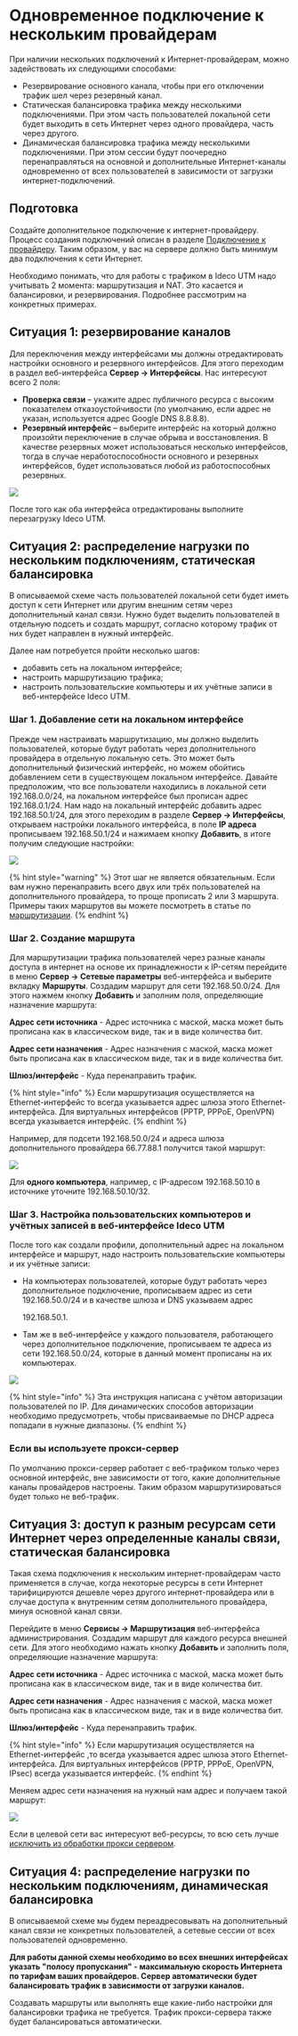 # Одновременное подключение к нескольким провайдерам

При наличии нескольких подключений к Интернет-провайдерам, можно задействовать их следующими способами:

* Резервирование основного канала, чтобы при его отключении трафик шел через резервный канал.
* Статическая балансировка трафика между несколькими подключениями. При этом часть пользователей локальной сети будет выходить в сеть Интернет через одного провайдера, часть через другого.
* Динамическая балансировка трафика между несколькими подключениями. При этом сессии будут поочередно перенаправляться на основной и дополнительные Интернет-каналы одновременно от всех пользователей в зависимости от загрузки интернет-подключений.

## Подготовка

Создайте дополнительное подключение к интернет-провайдеру. Процесс создания подключений описан в разделе [Подключение к провайдеру](./). Таким образом, у вас на сервере должно быть минимум два подключения к сети Интернет.

Необходимо понимать, что для работы с трафиком в Ideco UTM надо учитывать 2 момента: маршрутизация и NAT. Это касается и балансировки, и резервирования. Подробнее рассмотрим на конкретных примерах.

## Ситуация 1: резервирование каналов

Для переключения между интерфейсами мы должны отредактировать настройки основного и резервного интерфейсов. Для этого переходим в раздел веб-интерфейса **Сервер -&gt; Интерфейсы**. Нас интересуют всего 2 поля:

* **Проверка связи** – укажите адрес публичного ресурса с высоким показателем отказоустойчивости \(по умолчанию, если адрес не указан, используется адрес Google DNS 8.8.8.8\).
* **Резервный интерфейс** – выберите интерфейс на который должно произойти переключение в случае обрыва и восстановления. В качестве резервных может использоваться несколько интерфейсов, тогда в случае неработоспособности основного и резервных интерфейсов, будет использоваться любой из работоспособных резервных.

![](../.gitbook/assets/7110660.jpg)

После того как оба интерфейса отредактированы выполните перезагрузку Ideco UTM.

## Ситуация 2: распределение нагрузки по нескольким подключениям, статическая балансировка

В описываемой схеме часть пользователей локальной сети будет иметь доступ к сети Интернет или другим внешним сетям через дополнительный канал связи. Нужно будет выделить пользователей в отдельную подсеть и создать маршрут, согласно которому трафик от них будет направлен в нужный интерфейс.

Далее нам потребуется пройти несколько шагов:

* добавить сеть на локальном интерфейсе;
* настроить маршрутизацию трафика;
* настроить пользовательские компьютеры и их учётные записи в веб-интерфейсе Ideco UTM.

### Шаг 1. Добавление сети на локальном интерфейсе

Прежде чем настраивать маршрутизацию, мы должно выделить пользователей, которые будут работать через дополнительного провайдера в отдельную локальную сеть. Это может быть дополнительный физический интерфейс, но можем обойтись добавлением сети в существующем локальном интерфейсе. Давайте предположим, что все пользователи находились в локальной сети 192.168.0.0/24, на локальном интерфейсе был прописан адрес 192.168.0.1/24. Нам надо на локальный интерфейс добавить адрес 192.168.50.1/24, для этого переходим в разделе **Сервер -&gt; Интерфейсы**, открываем настройки локального интерфейса, в поле **IP адреса** прописываем 192.168.50.1/24 и нажимаем кнопку **Добавить**, в итоге получим следующие настройки:

![](../.gitbook/assets/5472402.png)

{% hint style="warning" %}
Этот шаг не является обязательным. Если вам нужно перенаправить всего двух или трёх пользователей на дополнительного провайдера, то проще прописать 2 или 3 маршрута. Примеры таких маршрутов вы можете посмотреть в статье по [маршрутизации](../servisy/marshrutizaciya.md).
{% endhint %}

### Шаг 2. Создание маршрута

Для маршрутизации трафика пользователей через разные каналы доступа в интернет на основе их принадлежности к IP-сетям перейдите в меню **Сервер -&gt; Сетевые параметры** веб-интерфейса и выберите вкладку **Маршруты**. Создадим маршрут для сети 192.168.50.0/24. Для этого нажмем кнопку **Добавить** и заполним поля, определяющие назначение маршрута:

**Адрес сети источника** - Адрес источника с маской, маска может быть прописана как в классическом виде, так и в виде количества бит.

**Адрес сети назначения** - Адрес назначения с маской, маска может быть прописана как в классическом виде, так и в виде количества бит.

**Шлюз/интерфейс** - Куда перенаправить трафик.

{% hint style="info" %}
Если маршрутизация осуществляется на Ethernet-интерфейс то всегда указывается адрес шлюза этого Ethernet-интерфейса. Для виртуальных интерфейсов \(РРТР, РРРоЕ, OpenVPN\) всегда указывается интерфейс.
{% endhint %}

Например, для подсети 192.168.50.0/24 и адреса шлюза дополнительного провайдера 66.77.88.1 получится такой маршрут:

![](../.gitbook/assets/routing-7-9-.jpeg)

Для **одного компьютера**, например, с IP-адресом 192.168.50.10 в источнике уточните 192.168.50.10/32.

### Шаг 3. Настройка пользовательских компьютеров и учётных записей в веб-интерфейсе Ideco UTM

После того как создали профили, дополнительный адрес на локальном интерфейсе и маршрут, надо настроить пользовательские компьютеры и их учётные записи:

* На компьютерах пользователей, которые будут работать через дополнительное подключение, прописываем адрес из сети 192.168.50.0/24 и в качестве шлюза и DNS указываем адрес

  192.168.50.1.

* Там же в веб-интерфейсе у каждого пользователя, работающего через дополнительное подключение, прописываем те адреса из сети 192.168.50.0/24, которые в данный момент прописаны на их компьютерах.  

![](../.gitbook/assets/5472403.png)

{% hint style="info" %}
Эта инструкция написана с учётом авторизации пользователей по IP. Для динамических способов авторизации необходимо предусмотреть, чтобы присваиваемые по DHCP адреса попадали в нужные диапазоны.
{% endhint %}

### Если вы используете прокси-сервер

По умолчанию прокси-сервер работает с веб-трафиком только через основной интерфейс, вне зависимости от того, какие дополнительные каналы провайдеров настроены. Таким образом маршрутизироваться будет только не веб-трафик.

## Ситуация 3: доступ к разным ресурсам сети Интернет через определенные каналы связи, статическая балансировка

Такая схема подключения к нескольким интернет-провайдерам часто применяется в случае, когда некоторые ресурсы в сети Интернет тарифицируются дешевле через другого интернет-провайдера или в случае доступа к внутренним сетям дополнительного провайдера, минуя основной канал связи.

Перейдите в меню **Сервисы -&gt; Маршрутизация** веб-интерфейса администрирования. Создадим маршрут для каждого ресурса внешней сети. Для этого необходимо нажать кнопку **Добавить** и заполнить поля, определяющие назначение маршрута:

**Адрес сети источника** - Адрес источника с маской, маска может быть прописана как в классическом виде, так и в виде количества бит.

**Адрес сети назначения** - Адрес назначения с маской, маска может быть прописана как в классическом виде, так и в виде количества бит.

**Шлюз/интерфейс** - Куда перенаправить трафик.

{% hint style="info" %}
Если маршрутизация осуществляется на Ethernet-интерфейс ,то всегда указывается адрес шлюза этого Ethernet-интерфейса. Для виртуальных интерфейсов \(РРТР, РРРоЕ, OpenVPN, IPsec\) всегда указывается интерфейс.
{% endhint %}

Меняем адрес сети назначения на нужный нам адрес и получаем такой маршрут:

![](../.gitbook/assets/11436059.jpg)

Если в целевой сети вас интересуют веб-ресурсы, то всю сеть лучше [исключить из обработки прокси сервером](../servisy/proksi/isklyuchit_ip-adresa_iz_obrabotki_proksi-serverom.md).

## Ситуация 4: распределение нагрузки по нескольким подключениям, динамическая балансировка

В описываемой схеме мы будем переадресовывать на дополнительный канал связи не конкретных пользователей, а сетевые сессии от всех пользователей одновременно.

**Для работы данной схемы необходимо во всех внешних интерфейсах указать "полосу пропускания" - максимальную скорость Интернета по тарифам ваших провайдеров. Сервер автоматически будет балансировать трафик в зависимости от загрузки каналов.**

Создавать маршруты или выполнять еще какие-либо настройки для балансировки трафика не требуется. Трафик прокси-сервера также будет балансироваться автоматически.

